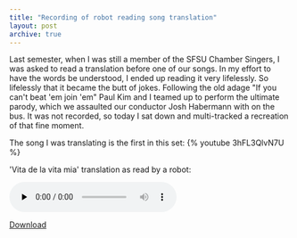 ```yaml
---
title: "Recording of robot reading song translation"
layout: post
archive: true
---
```


Last semester, when I was still a member of the SFSU Chamber Singers, I was
asked to read a translation before one of our songs. In my effort to have the
words be understood, I ended up reading it very lifelessly. So lifelessly that
it became the butt of jokes. Following the old adage "If you can't beat 'em
join 'em" Paul Kim and I teamed up to perform the ultimate parody, which we
assaulted our conductor Josh Habermann with on the bus. It was not recorded, so
today I sat down and multi-tracked a recreation of that fine moment.

The song I was translating is the first in this set:
{% youtube 3hFL3QlvN7U %}

'Vita de la vita mia' translation as read by a robot: 

<audio id="wp_mep_48" src="{{ site.url }}/uploads/2008/05/vita-de-la-mia-vita-translation-spoken-by-robot-mp3.mp3" type="audio/mp3"    controls="controls" preload="none"  ></audio>

<a href='{{ site.url }}/uploads/2008/05/vita-de-la-mia-vita-translation-spoken-by-robot-mp3.mp3'>Download</a>
